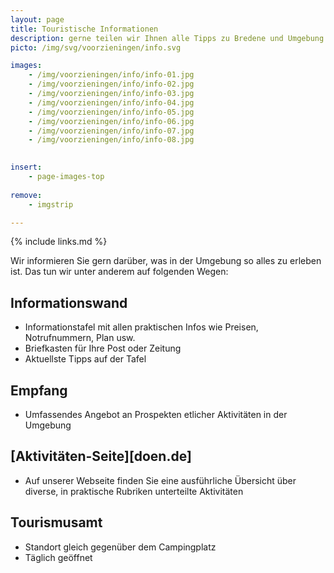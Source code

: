 ```yaml
---
layout: page
title: Touristische Informationen
description: gerne teilen wir Ihnen alle Tipps zu Bredene und Umgebung mit
picto: /img/svg/voorzieningen/info.svg

images:
    - /img/voorzieningen/info/info-01.jpg
    - /img/voorzieningen/info/info-02.jpg
    - /img/voorzieningen/info/info-03.jpg
    - /img/voorzieningen/info/info-04.jpg
    - /img/voorzieningen/info/info-05.jpg
    - /img/voorzieningen/info/info-06.jpg
    - /img/voorzieningen/info/info-07.jpg
    - /img/voorzieningen/info/info-08.jpg
    

insert:
    - page-images-top
    
remove:
    - imgstrip

---
```


{% include links.md %}

Wir informieren Sie gern darüber, was in der Umgebung so alles zu erleben ist. Das tun wir unter anderem auf folgenden Wegen:

## Informationswand

- Informationstafel mit allen praktischen Infos wie Preisen, Notrufnummern, Plan usw.
- Briefkasten für Ihre Post oder Zeitung
- Aktuellste Tipps auf der Tafel

## Empfang

- Umfassendes Angebot an Prospekten etlicher Aktivitäten in der Umgebung

## [Aktivitäten-Seite][doen.de]

- Auf unserer Webseite finden Sie eine ausführliche Übersicht über diverse, in praktische Rubriken unterteilte Aktivitäten

## Tourismusamt

- Standort gleich gegenüber dem Campingplatz 
- Täglich geöffnet
